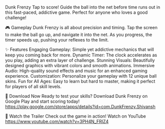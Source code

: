 Dunk Frenzy
Tap to score! Guide the ball into the net before time runs out in this fast-paced, addictive game. Perfect for anyone who loves a good challenge!

🎮 Gameplay
Dunk Frenzy is all about precision and timing. Tap the screen to make the ball go up, and navigate it into the net. As you progress, the timer speeds up, pushing your reflexes to the limit.

✨ Features
Engaging Gameplay: Simple yet addictive mechanics that will keep you coming back for more.
Dynamic Timer: The clock accelerates as you play, adding an extra layer of challenge.
Stunning Visuals: Beautifully designed graphics with vibrant colors and smooth animations.
Immersive Audio: High-quality sound effects and music for an enhanced gaming experience.
Customization: Personalize your gameplay with 12 unique ball skins.
Fun for All Ages: Easy to learn but hard to master, making it perfect for players of all skill levels.

📱 Download Now
Ready to test your skills? Download Dunk Frenzy on Google Play and start scoring today!
https://play.google.com/store/apps/details?id=com.DunkFrenzy.Shivansh

🎥 Watch the Trailer
Check out the game in action! Watch on YouTube
https://www.youtube.com/watch?v=3PH4N_FRIZ4
